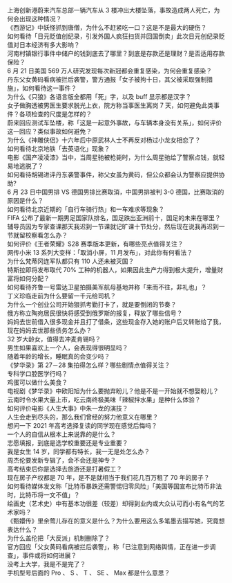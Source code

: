 上海创新港蔚来汽车总部一辆汽车从 3 楼冲出大楼坠落，事故造成两人死亡，为何会出现这种情况？  
《西游记》中妖怪抓到唐僧，为什么不赶紧吃一口？这是不是最大的硬伤？  
如何看待「日元贬值创纪录，引发外国人疯狂扫货并回国倒卖」此次日元创纪录贬值对日本经济有多大影响？  
河南村镇银行事件中储户的钱到底去了哪里？到底是存款还是理财？是否适用存款保险？  
6 月 21 日美国 569 万人研究发现每次新冠都会重复感染，为何会重复感染？  
丹东父女黄码看病被拦后袭警，警方通报「女子被拘十日，其父被采取强制措施」，如何看待这一事件？  
为什么《只狼》各语言版全都用「死」字，以及 buff 显示都是汉字？  
女子做胸透被男医生要求脱光上衣，院方称当事医生离岗 7 天，如何避免此类事件？各项检查的尺度是怎样的？  
蔚来回应测试车坠楼，称「这是一起意外事故，与车辆本身没有关系」，如何评价这一回应？类似事故如何避免？  
为什么《神雕侠侣》十六年后中原武林人士不再反对杨过小龙女相恋了？  
如何看待北京地铁「去英语化」现象？  
电影《国产凌凌漆》当中，当周星驰被枪毙时，为什么周星驰给了警察点钱，就轻易地逃脱了？  
如何看待胡锡进评丹东袭警事件，称父女虽为黄码，但公众都会认为警察应提供协助?  
6 月 23 日中国男排 VS 德国男排比赛取消，中国男排被判 3-0 德国，比赛取消的原因是什么？  
如何看待北京近期的「自行车骑行热」和一车难求等现象？  
FIFA 公布了最新一期男足国家队排名，国足跌出亚洲前十，国足的未来在哪里？  
辅导员因为专家查课那天我迟到一节课就记旷课十节处分，然后现在说我再迟到一节就留校察看怎么办？  
如何评价《王者荣耀》S28 赛季版本更新，有哪些亮点值得关注？  
网传小米 13 系列大变样：「取消小屏，11 月发布」，对此你有何看法？  
为什么梵蒂冈连军队都只有 110 人还未被灭国？  
特斯拉即将发布取代 70% 工种的机器人，如果因此生产力得到极大提升，增量财富将如何分配？  
如何看待齐鲁一号雷达卫星拍摄美军航母基地并称「来而不往，非礼也」？  
丁义珍临走前为什么要留一千元给司机？  
为什么一个创业公司开始狠抓考勤打卡了，就是要倒闭的节奏？  
俄方称立陶宛居民很快将感受到俄罗斯的报复，释放了哪些信号？  
妈妈去世前借入很多现金并且打了借条，这些现金存入她的账户后又转账给了我，现在妈妈去世那些债务怎么办？  
32 岁大龄女，值得去冲麦肯锡吗？  
男生如果喜欢上一个人，会表现得很明显吗？  
随着年龄的增长，睡眠真的会变少吗？  
《梦华录》第 27－28 集拍得怎么样？哪些剧情点值得关注？  
专科学口腔医学行吗？  
鸡蛋可以做什么美食？  
电视剧《梦华录》中欧阳旭为什么要抛弃盼儿？他是不是一开始就不想娶盼儿？  
云南时令水果大量上市，吃云南终极美味「辣椒拌水果」是种什么体验？  
如何评价电影《人生大事》中朱一龙的演技？  
人生会走到尽头的，那么我们曾经的努力他意义在哪里？  
想问一下 2021 年高考选择复读的同学现在感觉后悔吗？  
一个人的自信从根本上来说靠的是什么？  
志愿填报，到底是选学校重要还是专业重要？  
我是女生 14 岁，同学都有特长，我一无是处怎么办？  
周杰伦要发新专辑了，会不会还是神专？  
高考结束后你是选择去旅游还是打暑假工？  
现在房子产权都是 70 年，是不是就相当于我们花几百万租了 70 年的房子？  
如何看待媒体发文称「比特币暴跌还需警惕归零风险」「美国等国宣布比特币非法时，比特币将一文不值」？  
绘画史（艺术史）中有基本功很差（较差）却得到业内或大众认可而小有名气的艺术家吗？  
《甄嬛传》里余莺儿存在的意义是什么？为什么要用这么多笔墨去描写她，究竟想表达什么？  
为什么盖伦把「大反派」机制删除了？  
官方回应「父女黄码看病被拦后袭警」，称「已注意到网络舆情，正在进一步调查」，事件或将如何进展？  
没考上大学，我是不是完了？  
手机型号后面的 Pro 、 S 、 T 、 SE 、 Max 都是什么意思？  
